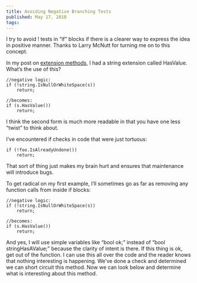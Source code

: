 ```yaml
---
title: Avoiding Negative Branching Tests
published: May 17, 2010
tags: 
---
```


I try to avoid ! tests in “if” blocks if there is a clearer way to express the idea in positive manner. Thanks to Larry McNutt for turning me on to this concept.

In my post on [extension methods], I had a string extension called HasValue. What’s the use of this?

    //negative logic:
    if (!string.IsNullOrWhiteSpace(s))
        return;
 
    //becomes:
    if (s.HasValue())
        return;

I think the second form is much more readable in that you have one less “twist” to think about.

I’ve encountered if checks in code that were just tortuous:

    if (!foo.IsAlreadyUndone())
        return;

That sort of thing just makes my brain hurt and ensures that maintenance will introduce bugs.

To get radical on my first example, I’ll sometimes go as far as removing any function calls from inside if blocks:

    //negative logic:
    if (!string.IsNullOrWhiteSpace(s))
        return;
 
    //becomes:
    if (s.HasValue())
        return;

And yes, I will use simple variables like “bool ok;” instead of “bool stringHasAValue;” because the clarity of intent is there. If this thing is ok, get out of the function. I can use this all over the code and the reader knows that nothing interesting is happening. We’ve done a check and determined we can short circuit this method. Now we can look below and determine what is interesting about this method.

[extension methods]:http://kijanawoodard.com/cool-feature-of-extension-methods